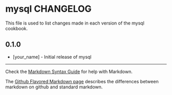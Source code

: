 mysql CHANGELOG
===============

This file is used to list changes made in each version of the mysql cookbook.

0.1.0
-----
- [your_name] - Initial release of mysql

- - -
Check the [Markdown Syntax Guide](http://daringfireball.net/projects/markdown/syntax) for help with Markdown.

The [Github Flavored Markdown page](http://github.github.com/github-flavored-markdown/) describes the differences between markdown on github and standard markdown.
